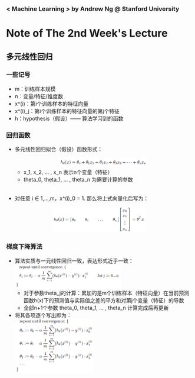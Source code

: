 ### < Machine Learning > by Andrew Ng @ Stanford University

# Note of The 2nd Week's Lecture

## 多元线性回归

### 一些记号
+ m：训练样本规模
+ n：变量/特征/维度数
+ x^(i)：第i个训练样本的特征向量
+ x^(i)_j：第i个训练样本的特征向量的第j个特征
+ h：hypothesis（假设）—— 算法学习到的函数

### 回归函数
+ 多元线性回归拟合（假设）函数形式：
	<div align=center><img src="https://raw.githubusercontent.com/Jack-CHEN-sci/Machine-Learning-Andrew/master/notes/img/multiple_features_function.png" width = 50% /></div>

	+ x_1, x_2, ... , x_n 表示n个变量（特征）
	+ theta_0, theta_1, ... , theta_n 为需要计算的参数</br></br>

+ 对任意 i ∈ 1,…,m，x^(i)_0 = 1. 那么将上式向量化后写为：
<div align=center><img src="https://raw.githubusercontent.com/Jack-CHEN-sci/Machine-Learning-Andrew/master/notes/img/multiple_features_function_vector.png" width = 50% /></div>

###  梯度下降算法
+ 算法实质与一元线性回归一致，表达形式近乎一致：</br>
	<img src="https://raw.githubusercontent.com/Jack-CHEN-sci/Machine-Learning-Andrew/master/notes/img/multiple_features_GDAlgo.png" width = 60% />
	+ 对于参数theta_j的计算：累加的是m个训练样本（特征向量）在当前预测函数h(x)下的预测值与实际值之差的平方和对第j个变量（特征）的导数
	+ 全部n+1个参数 theta_0, theta_1, ... , theta_n 计算完成后再更新
+ 将其各项逐个写出即为：</br>
	<img src="https://raw.githubusercontent.com/Jack-CHEN-sci/Machine-Learning-Andrew/master/notes/img/multiple_features_GDAlgo(1).png" width = 45% />
